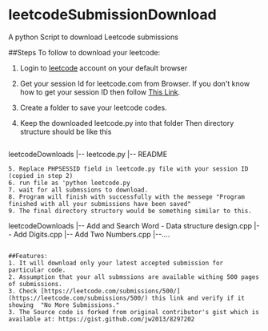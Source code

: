# leetcodeSubmissionDownload
A python Script to download Leetcode submissions

##Steps To follow to download your leetcode:
1. Login to [leetcode](https://leetcode.com/) account on your default browser
2. Get your session Id for leetcode.com from Browser. If you don't know how to get your session ID then follow [This Link](https://code.google.com/p/procurement/wiki/LoginWithSessionID).
3. Create a folder to save your leetcode codes.
4. Keep the downloaded leetcode.py into that folder
   Then directory structure should be like this

   ```
  leetcodeDownloads
  |-- leetcode.py
  |-- README

  ```
5. Replace PHPSESSID field in leetcode.py file with your session ID (copied in step 2)
6. run file as 'python leetcode.py
7. wait for all submssions to download.
8. Program will finish with successfully with the messege "Program finished with all your submissions have been saved"
9. The final directory structory would be something similar to this.

  ```
  leetcodeDownloads
  |-- Add and Search Word - Data structure design.cpp
  |-- Add Digits.cpp
  |-- Add Two Numbers.cpp
  |--....
  ```

##Features:
1. It will download only your latest accepted submission for particular code.
2. Assumption that your all submssions are available withing 500 pages of submissions.
3. Check [https://leetcode.com/submissions/500/](https://leetcode.com/submissions/500/) this link and verify if it showing  "No More Submissions."
3. The Source code is forked from original contributor's gist which is available at: https://gist.github.com/jw2013/8297202
